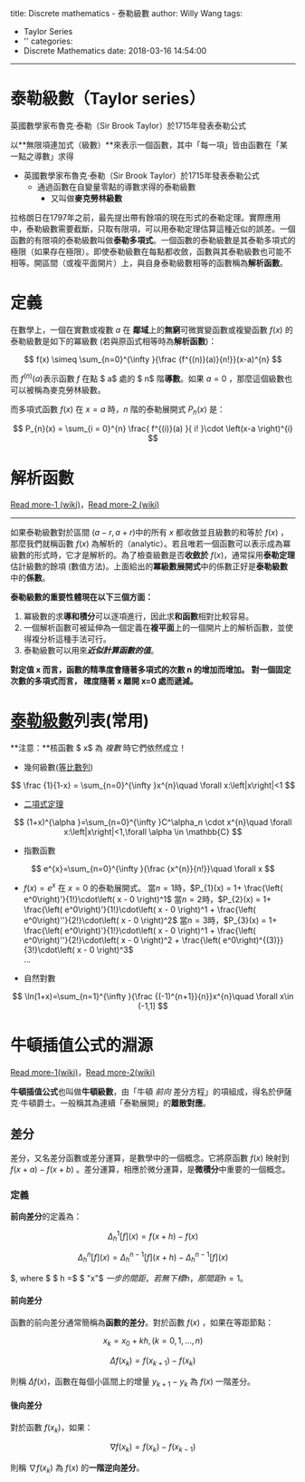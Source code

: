 title: Discrete mathematics - 泰勒級數
author: Willy Wang
tags:

  - Taylor Series
  - ''
categories:
  - Discrete Mathematics
date: 2018-03-16 14:54:00
---
# 泰勒級數（Taylor series）

英國數學家布魯克·泰勒（Sir Brook Taylor）於1715年發表泰勒公式

以**無限項連加式（級數）**來表示一個函數，其中「每一項」皆由函數在「某一點之導數」求得



- 英國數學家布魯克·泰勒（Sir Brook Taylor）於1715年發表泰勒公式
  - 通過函數在自變量零點的導數求得的泰勒級數
    - 又叫做**麥克勞林級數**

拉格朗日在1797年之前，最先提出帶有餘項的現在形式的泰勒定理。實際應用中，泰勒級數需要截斷，只取有限項，可以用泰勒定理估算這種近似的誤差。一個函數的有限項的泰勒級數叫做**泰勒多項式**。一個函數的泰勒級數是其泰勒多項式的極限（如果存在極限）。即使泰勒級數在每點都收斂，函數與其泰勒級數也可能不相等。開區間（或複平面開片）上，與自身泰勒級數相等的函數稱為**解析函數**。

# 定義

在數學上，一個在實數或複數 $a$ 在 **鄰域**上的**無窮**可微實變函數或複變函數 $f(x)$ 的泰勒級數是如下的冪級數 (若與原函式相等時為**解析函數**)：

$$
f(x) \simeq \sum_{n=0}^{\infty }{\frac {f^{(n)}(a)}{n!}}(x-a)^{n}
$$

而 $f^{(n)}(a)$表示函數 $f$ 在點 $ a$ 處的 $ n$ 階**導數**。如果 $a=0$ ，那麼這個級數也可以被稱為麥克勞林級數。

而多項式函數 $f(x)$ 在 $x = a$ 時，$n$ 階的泰勒展開式 $P_{n}(x)$ 是： 

$$
P_{n}(x) = \sum_{i = 0}^{n} \frac{ f^{(i)}(a) }{ i! }\cdot \left(x-a \right)^{i}
$$


# 解析函數
[Read more-1 (wiki)](https://zh.wikipedia.org/wiki/%E6%B3%B0%E5%8B%92%E7%BA%A7%E6%95%B0#%E8%A7%A3%E6%9E%90%E5%87%BD%E6%95%B8)，[Read more-2 (wiki)](https://zh.wikipedia.org/wiki/%E8%A7%A3%E6%9E%90%E5%87%BD%E6%95%B0)

---

如果泰勒級數對於區間 $(a-r,a+r)$中的所有 $x$ 都收斂並且級數的和等於 $f(x)$ ，那麼我們就稱函數 $f(x)$ 為解析的（analytic）。若且唯若一個函數可以表示成為冪級數的形式時，它才是解析的。為了檢查級數是否**收斂於** $f(x)$，通常採用**泰勒定理**估計級數的餘項 (數值方法)。上面給出的**冪級數展開式**中的係數正好是**泰勒級數**中的**係數**。

**泰勒級數的重要性體現在以下三個方面：**

1. 冪級數的求**導和積分**可以逐項進行，因此求**和函數**相對比較容易。
2. 一個解析函數可被延伸為一個定義在**複平面**上的一個開片上的解析函數，並使得複分析這種手法可行。 
3. 泰勒級數可以用來***近似計算函數的值***。

**對定值 x 而言，函數的精準度會隨著多項式的次數 n 的增加而增加。**
**對一個固定次數的多項式而言， 確度隨著 x 離開 x=0 處而遞減。**

# [泰勒級數](https://zh.wikipedia.org/wiki/%E6%B3%B0%E5%8B%92%E7%BA%A7%E6%95%B0#%E6%B3%B0%E5%8B%92%E7%BA%A7%E6%95%B0%E5%88%97%E8%A1%A8)列表(常用)

**注意：**核函數 $ x$ 為 *複數* 時它們依然成立！

- 幾何級數([等比數列](https://zh.wikipedia.org/wiki/%E7%AD%89%E6%AF%94%E6%95%B0%E5%88%97))

$$
\frac {1}{1-x} = \sum_{n=0}^{\infty }x^{n}\quad \forall x:\left|x\right|<1
$$

- [二項式定理](https://zh.wikipedia.org/wiki/%E4%BA%8C%E9%A1%B9%E5%BC%8F%E5%AE%9A%E7%90%86) 

$$
(1+x)^{\alpha }=\sum_{n=0}^{\infty }C^\alpha_n \cdot x^{n}\quad \forall x:\left|x\right|<1,\forall \alpha \in \mathbb{C}
$$

- 指數函數

$$
e^{x}=\sum_{n=0}^{\infty }{\frac {x^{n}}{n!}}\quad \forall x
$$

 - $f(x) = e^x$ 在 $x = 0$ 的泰勒展開式。
 當$n = 1$時，$P_{1}(x) = 1+ \frac{\left( e^0\right)'}{1!}\cdot\left( x - 0 \right)^1$
 當$n = 2$時，$P_{2}(x) = 1+ \frac{\left( e^0\right)'}{1!}\cdot\left( x - 0 \right)^1 + \frac{\left( e^0\right)''}{2!}\cdot\left( x - 0 \right)^2$
 當$n = 3$時，$P_{3}(x) = 1+ \frac{\left( e^0\right)'}{1!}\cdot\left( x - 0 \right)^1 + \frac{\left( e^0\right)''}{2!}\cdot\left( x - 0 \right)^2 + \frac{\left( e^0\right)^{(3)}}{3!}\cdot\left( x - 0 \right)^3$<br>
 $...$

- 自然對數

$$
\ln(1+x)=\sum_{n=1}^{\infty }{\frac {(-1)^{n+1}}{n}}x^{n}\quad \forall x\in (-1,1]
$$

# 牛頓插值公式的淵源

[Read more-1(wiki)](https://zh.wikipedia.org/wiki/%E7%89%9B%E9%A1%BF%E5%A4%9A%E9%A1%B9%E5%BC%8F)，[Read more-2(wiki)](https://zh.wikipedia.org/wiki/%E6%B3%B0%E5%8B%92%E7%BA%A7%E6%95%B0#%E8%88%87%E7%89%9B%E9%A0%93%E6%8F%92%E5%80%BC%E5%85%AC%E5%BC%8F%E7%9A%84%E6%B7%B5%E6%BA%90)

**牛頓插值公式**也叫做**牛頓級數**，由「牛頓 *前向* 差分方程」的項組成，得名於伊薩克·牛頓爵士。一般稱其為連續「泰勒展開」的**離散對應**。

## 差分

差分，又名差分函數或差分運算，是數學中的一個概念。它將原函數 $f(x)$ 映射到 $f(x+a)-f(x+b)$ 。差分運算，相應於微分運算，是**微積分**中重要的一個概念。


### 定義

**前向差分**的定義為：

$$
\Delta_{h}^{1}[f](x) = f(x + h) - f(x)
$$

$$
\Delta_{h}^{n}[f](x) = \Delta_{h}^{n-1}[f](x + h) - \Delta_{h}^{n-1}[f](x)
$$

$, where $ $ h =$ $ "x"$ $一步的間距，若無下標h，那間距h = 1。$

#### 前向差分

函數的前向差分通常簡稱為**函數的差分**。對於函數 $f(x)$ ，如果在等距節點：

$$
x_{k}=x_{0}+kh,(k=0,1,...,n)
$$

$$
\Delta f(x_{k})=f(x_{k+1})-f(x_{k})
$$

則稱 $\Delta f(x)$，函數在每個小區間上的增量 $y_{k+1}-y_{k}$ 為 $f(x)$ 一階差分。

#### 後向差分

對於函數 $f(x_{k})$，如果：

$$
\nabla f(x_{k})=f(x_{k})-f(x_{k-1})
$$

則稱 $\nabla f(x_{k})$ 為 $f(x)$ 的**一階逆向差分**。